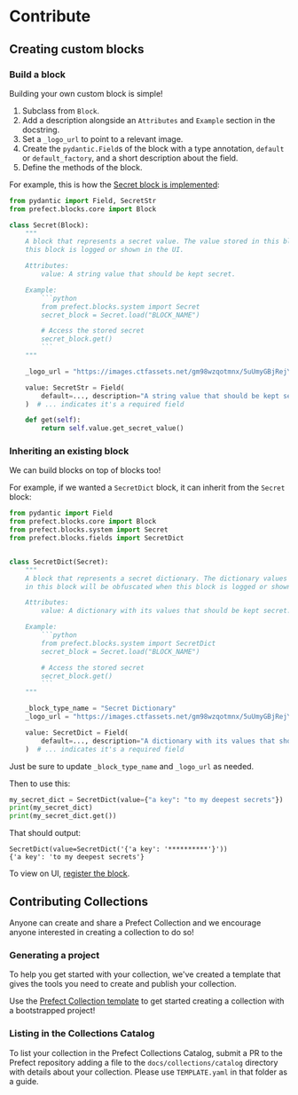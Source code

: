 
# Contribute

## Creating custom blocks

### Build a block

Building your own custom block is simple!

1. Subclass from `Block`.
2. Add a description alongside an `Attributes` and `Example` section in the docstring.
3. Set a `_logo_url` to point to a relevant image.
4. Create the `pydantic.Field`s of the block with a type annotation, `default` or `default_factory`, and a short description about the field.
6. Define the methods of the block.

For example, this is how the [Secret block is implemented](https://github.com/PrefectHQ/prefect/blob/main/src/prefect/blocks/system.py#L76-L102):
```python
from pydantic import Field, SecretStr
from prefect.blocks.core import Block

class Secret(Block):
    """
    A block that represents a secret value. The value stored in this block will be obfuscated when
    this block is logged or shown in the UI.

    Attributes:
        value: A string value that should be kept secret.

    Example:
        ```python
        from prefect.blocks.system import Secret
        secret_block = Secret.load("BLOCK_NAME")

        # Access the stored secret
        secret_block.get()
        ```
    """

    _logo_url = "https://images.ctfassets.net/gm98wzqotmnx/5uUmyGBjRejYuGTWbTxz6E/3003e1829293718b3a5d2e909643a331/image8.png?h=250"

    value: SecretStr = Field(
        default=..., description="A string value that should be kept secret."
    )  # ... indicates it's a required field

    def get(self):
        return self.value.get_secret_value()
```

### Inheriting an existing block

We can build blocks on top of blocks too!

For example, if we wanted a `SecretDict` block, it can inherit from the `Secret` block:

```python
from pydantic import Field
from prefect.blocks.core import Block
from prefect.blocks.system import Secret
from prefect.blocks.fields import SecretDict


class SecretDict(Secret):
    """
    A block that represents a secret dictionary. The dictionary values stored
    in this block will be obfuscated when this block is logged or shown in the UI.

    Attributes:
        value: A dictionary with its values that should be kept secret.

    Example:
        ```python
        from prefect.blocks.system import SecretDict
        secret_block = Secret.load("BLOCK_NAME")

        # Access the stored secret
        secret_block.get()
        ```
    """

    _block_type_name = "Secret Dictionary"
    _logo_url = "https://images.ctfassets.net/gm98wzqotmnx/5uUmyGBjRejYuGTWbTxz6E/3003e1829293718b3a5d2e909643a331/image8.png?h=250"

    value: SecretDict = Field(
        default=..., description="A dictionary with its values that should be kept secret."
    )  # ... indicates it's a required field
```
Just be sure to update `_block_type_name` and `_logo_url` as needed.

Then to use this:
```python
my_secret_dict = SecretDict(value={"a key": "to my deepest secrets"})
print(my_secret_dict)
print(my_secret_dict.get())
```

That should output:
```
SecretDict(value=SecretDict('{'a key': '**********'}'))
{'a key': 'to my deepest secrets'}
```

To view on UI, [register the block](https://orion-docs.prefect.io/concepts/blocks/#registering-blocks-for-use-in-the-prefect-ui).

## Contributing Collections

Anyone can create and share a Prefect Collection and we encourage anyone interested in creating a collection to do so!

### Generating a project

To help you get started with your collection, we've created a template that gives the tools you need to create and publish your collection.

Use the [Prefect Collection template](https://github.com/PrefectHQ/prefect-collection-template#quickstart) to get started creating a collection with a bootstrapped project!

### Listing in the Collections Catalog

To list your collection in the Prefect Collections Catalog, submit a PR to the Prefect repository adding a file to the `docs/collections/catalog` directory with details about your collection. Please use `TEMPLATE.yaml` in that folder as a guide.
